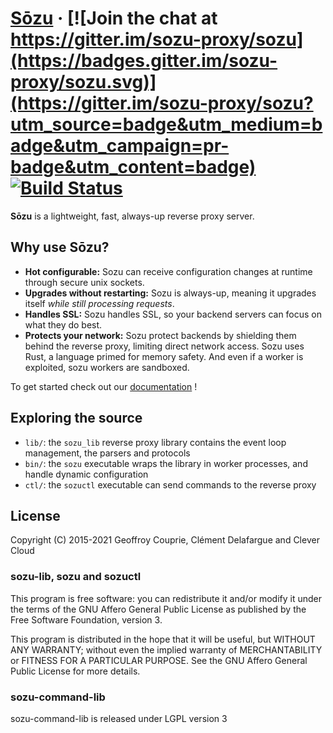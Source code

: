 # [Sōzu](https://www.sozu.io/) &middot; [![Join the chat at https://gitter.im/sozu-proxy/sozu](https://badges.gitter.im/sozu-proxy/sozu.svg)](https://gitter.im/sozu-proxy/sozu?utm_source=badge&utm_medium=badge&utm_campaign=pr-badge&utm_content=badge) [![Build Status](https://travis-ci.org/sozu-proxy/sozu.svg?branch=master)](https://travis-ci.org/sozu-proxy/sozu)

**Sōzu** is a lightweight, fast, always-up reverse proxy server.

## Why use Sōzu?

- **Hot configurable:** Sozu can receive configuration changes at runtime through secure unix sockets.
- **Upgrades without restarting:** Sozu is always-up, meaning it upgrades itself *while still processing requests*.
- **Handles SSL:** Sozu handles SSL, so your backend servers can focus on what they do best.
- **Protects your network:** Sozu protect backends by shielding them behind the reverse proxy, limiting direct network access. Sozu uses Rust, a language primed for memory safety. And even if a worker is exploited, sozu workers are sandboxed.

To get started check out our [documentation](./doc/README.md) !

## Exploring the source

- `lib/`: the `sozu_lib` reverse proxy library contains the event loop management, the parsers and protocols
- `bin/`: the `sozu` executable wraps the library in worker processes, and handle dynamic configuration
- `ctl/`: the `sozuctl` executable can send commands to the reverse proxy

## License

Copyright (C) 2015-2021 Geoffroy Couprie, Clément Delafargue and Clever Cloud

### sozu-lib, sozu and sozuctl

This program is free software: you can redistribute it and/or modify it under
the terms of the GNU Affero General Public License as published by the Free
Software Foundation, version 3.

This program is distributed in the hope that it will be useful, but WITHOUT ANY WARRANTY;
without even the implied warranty of MERCHANTABILITY or FITNESS FOR A PARTICULAR PURPOSE.
See the GNU Affero General Public License for more details.

### sozu-command-lib

sozu-command-lib is released under LGPL version 3
